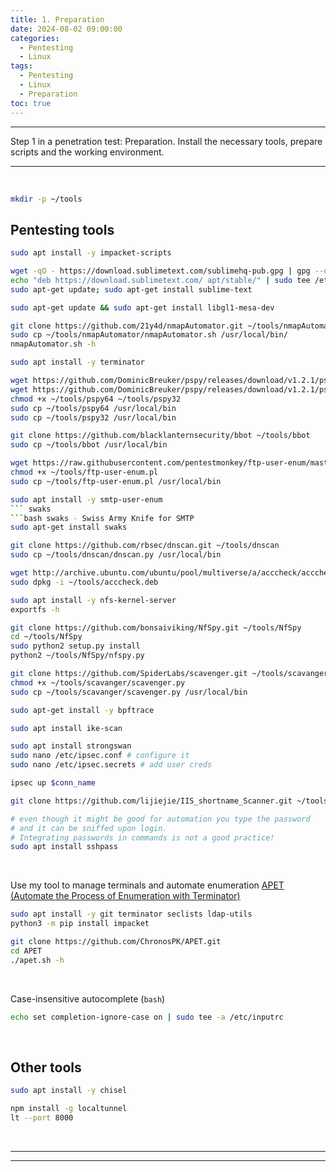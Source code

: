 ```yaml
---
title: 1. Preparation
date: 2024-08-02 09:00:00
categories:
  - Pentesting
  - Linux
tags:
  - Pentesting
  - Linux
  - Preparation
toc: true
---
```


---
Step 1 in a penetration test: Preparation.
Install the necessary tools, prepare scripts and the working environment.

---
<!-- more -->

<br>

```bash Create a dedicated directory (stay organized)
mkdir -p ~/tools
```

## Pentesting tools
```bash Impacket scripts
sudo apt install -y impacket-scripts
```
```bash Sublime - text editor
wget -qO - https://download.sublimetext.com/sublimehq-pub.gpg | gpg --dearmor | sudo tee /etc/apt/trusted.gpg.d/sublimehq-archive.gpg > /dev/null
echo "deb https://download.sublimetext.com/ apt/stable/" | sudo tee /etc/apt/sources.list.d/sublime-text.list
sudo apt-get update; sudo apt-get install sublime-text
```
```bash if you get an error installing Sublime
sudo apt-get update && sudo apt-get install libgl1-mesa-dev
```
```bash nmapautomator
git clone https://github.com/21y4d/nmapAutomator.git ~/tools/nmapAutomator
sudo cp ~/tools/nmapAutomator/nmapAutomator.sh /usr/local/bin/
nmapAutomator.sh -h
```
```bash terminator - GNOME terminal
sudo apt install -y terminator
```
```bash pspy - view processes
wget https://github.com/DominicBreuker/pspy/releases/download/v1.2.1/pspy64 -O ~/tools/pspy64
wget https://github.com/DominicBreuker/pspy/releases/download/v1.2.1/pspy32 -O ~/tools/pspy32
chmod +x ~/tools/pspy64 ~/tools/pspy32
sudo cp ~/tools/pspy64 /usr/local/bin
sudo cp ~/tools/pspy32 /usr/local/bin
```
```bash bbot - recursive internet scanner
git clone https://github.com/blacklanternsecurity/bbot ~/tools/bbot
sudo cp ~/tools/bbot /usr/local/bin
```
```bash ftp-user-enum
wget https://raw.githubusercontent.com/pentestmonkey/ftp-user-enum/master/ftp-user-enum.pl -O ~/tools/ftp-user-enum.pl
chmod +x ~/tools/ftp-user-enum.pl
sudo cp ~/tools/ftp-user-enum.pl /usr/local/bin
```
```bash smtp-user-enum
sudo apt install -y smtp-user-enum
``` swaks
```bash swaks - Swiss Army Knife for SMTP
sudo apt-get install swaks
```
```bash DNScan
git clone https://github.com/rbsec/dnscan.git ~/tools/dnscan
sudo cp ~/tools/dnscan/dnscan.py /usr/local/bin
```
```bash acccheck
wget http://archive.ubuntu.com/ubuntu/pool/multiverse/a/acccheck/acccheck_0.2.1-3_all.deb -O ~/tools/acccheck.deb
sudo dpkg -i ~/tools/acccheck.deb
```
```bash exportfs
sudo apt install -y nfs-kernel-server
exportfs -h
```
```bash NfSpy - manipulate UID/GID
git clone https://github.com/bonsaiviking/NfSpy.git ~/tools/NfSpy
cd ~/tools/NfSpy
sudo python2 setup.py install
python2 ~/tools/NfSpy/nfspy.py
```
```bash scavanger - find interesting files
git clone https://github.com/SpiderLabs/scavenger.git ~/tools/scavanger
chmod +x ~/tools/scavanger/scavenger.py
sudo cp ~/tools/scavanger/scavenger.py /usr/local/bin
```
```bash bpftrace - High-level tracing language for Linux eBPF
sudo apt-get install -y bpftrace
```
```bash ike-scan - discover and fingerprint IKE hosts (IPsec VPN servers)
sudo apt install ike-scan
```
```bash strongswan - IPsec VPN
sudo apt install strongswan
sudo nano /etc/ipsec.conf # configure it
sudo nano /etc/ipsec.secrets # add user creds

ipsec up $conn_name
```
```bash iis_shortname_scanner
git clone https://github.com/lijiejie/IIS_shortname_Scanner.git ~/tools/IIS_shortname_Scanner
```
```bash sshpass - parse password in command
# even though it might be good for automation you type the password
# and it can be sniffed upon login. 
# Integrating passwords in commands is not a good practice!
sudo apt install sshpass
```



<br>

Use my tool to manage terminals and automate enumeration
<a href="https://github.com/ChronosPk/APET" target="_">APET (Automate the Process of Enumeration with Terminator)</a>

```bash
sudo apt install -y git terminator seclists ldap-utils 
python3 -m pip install impacket

git clone https://github.com/ChronosPK/APET.git
cd APET
./apet.sh -h
```

<br>

Case-insensitive autocomplete (`bash`)
```bash
echo set completion-ignore-case on | sudo tee -a /etc/inputrc
```

<br>

## Other tools
```bash chisel - TCP/UDP tunnel, transported over HTTP, secured via SSH
sudo apt install -y chisel
```
```bash localtunnel - share a local web server online
npm install -g localtunnel
lt --port 8000
```

<br>

---
---